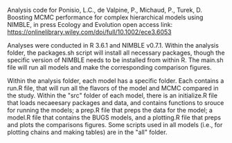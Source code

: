 Analysis code for Ponisio, L.C., de Valpine, P., Michaud, P., Turek, D. Boosting MCMC performance for complex hierarchical models using NIMBLE, in press Ecology and Evolution 
open access link: https://onlinelibrary.wiley.com/doi/full/10.1002/ece3.6053

Analyses were conducted in R 3.6.1 and NIMBLE v0.7.1.  Within the analysis folder, the packages.sh script will install all necessary packages, though the specific version of NIMBLE needs to be installed from within R. The main.sh file will run all models and make the corresponding comparison figures.

Within the analysis folder, each model has a specific folder. Each contains a run.R file, that will run all the flavors of the model and MCMC compared in the study. Within the "src" folder of each model, there is an initialize.R file that loads necaeesary packages and data, and contains functions to srouce for running the models; a prep.R file that preps the data for the model; a model.R file that contains the BUGS models, and a plotting.R file that preps and plots the comparisons figures. Some scripts used in all models (i.e., for plotting chains and making tables) are in the "all" folder.
